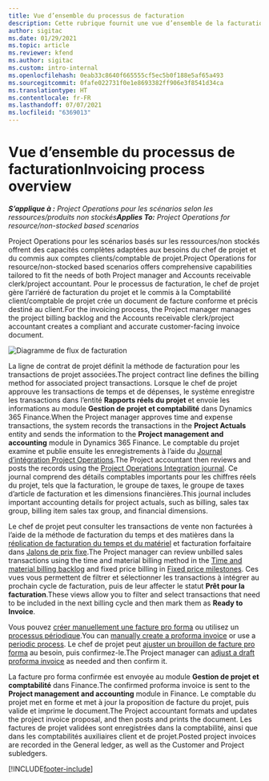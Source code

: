 ```yaml
---
title: Vue d’ensemble du processus de facturation
description: Cette rubrique fournit une vue d’ensemble de la facturation dans Project Operations pour les scénarios basés sur les ressources/non stockés.
author: sigitac
ms.date: 01/29/2021
ms.topic: article
ms.reviewer: kfend
ms.author: sigitac
ms.custom: intro-internal
ms.openlocfilehash: 0eab33c8640f665555cf5ec5b0f188e5af65a493
ms.sourcegitcommit: 0fafe022731f0e1e8693382ff906e3f8541d34ca
ms.translationtype: HT
ms.contentlocale: fr-FR
ms.lasthandoff: 07/07/2021
ms.locfileid: "6369013"
---
```

# <a name="invoicing-process-overview"></a><span data-ttu-id="4161f-103">Vue d’ensemble du processus de facturation</span><span class="sxs-lookup"><span data-stu-id="4161f-103">Invoicing process overview</span></span>

<span data-ttu-id="4161f-104">_**S’applique à :** Project Operations pour les scénarios selon les ressources/produits non stockés_</span><span class="sxs-lookup"><span data-stu-id="4161f-104">_**Applies To:** Project Operations for resource/non-stocked based scenarios_</span></span>

<span data-ttu-id="4161f-105">Project Operations pour les scénarios basés sur les ressources/non stockés offrent des capacités complètes adaptées aux besoins du chef de projet et du commis aux comptes clients/comptable de projet.</span><span class="sxs-lookup"><span data-stu-id="4161f-105">Project Operations for resource/non-stocked based scenarios offers comprehensive capabilities tailored to fit the needs of both Project manager and Accounts receivable clerk/project accountant.</span></span> <span data-ttu-id="4161f-106">Pour le processus de facturation, le chef de projet gère l’arriéré de facturation du projet et le commis à la Comptabilité client/comptable de projet crée un document de facture conforme et précis destiné au client.</span><span class="sxs-lookup"><span data-stu-id="4161f-106">For the invoicing process, the Project manager manages the project billing backlog and the Accounts receivable clerk/project accountant creates a compliant and accurate customer-facing invoice document.</span></span>

![Diagramme de flux de facturation](./media/invoicing-flow.png)

<span data-ttu-id="4161f-108">La ligne de contrat de projet définit la méthode de facturation pour les transactions de projet associées.</span><span class="sxs-lookup"><span data-stu-id="4161f-108">The project contract line defines the billing method for associated project transactions.</span></span> <span data-ttu-id="4161f-109">Lorsque le chef de projet approuve les transactions de temps et de dépenses, le système enregistre les transactions dans l’entité **Rapports réels du projet** et envoie les informations au module **Gestion de projet et comptabilité** dans Dynamics 365 Finance.</span><span class="sxs-lookup"><span data-stu-id="4161f-109">When the Project manager approves time and expense transactions, the system records the transactions in the **Project Actuals** entity and sends the information to the **Project management and accounting** module in Dynamics 365 Finance.</span></span> <span data-ttu-id="4161f-110">Le comptable du projet examine et publie ensuite les enregistrements à l’aide du [Journal d’intégration Project Operations](../project-accounting/project-operations-integration-journal.md).</span><span class="sxs-lookup"><span data-stu-id="4161f-110">The Project accountant then reviews and posts the records using the [Project Operations Integration journal](../project-accounting/project-operations-integration-journal.md).</span></span> <span data-ttu-id="4161f-111">Ce journal comprend des détails comptables importants pour les chiffres réels du projet, tels que la facturation, le groupe de taxes, le groupe de taxes d’article de facturation et les dimensions financières.</span><span class="sxs-lookup"><span data-stu-id="4161f-111">This journal includes important accounting details for project actuals, such as billing, sales tax group, billing item sales tax group, and financial dimensions.</span></span>

<span data-ttu-id="4161f-112">Le chef de projet peut consulter les transactions de vente non facturées à l’aide de la méthode de facturation du temps et des matières dans la [réplication de facturation du temps et du matériel](../proforma-invoicing/manage-billing-backlog.md#time-and-material-billing-backlog) et facturation forfaitaire dans [Jalons de prix fixe](../proforma-invoicing/manage-billing-backlog.md#fixed-price-milestones).</span><span class="sxs-lookup"><span data-stu-id="4161f-112">The Project manager can review unbilled sales transactions using the time and material billing method in the [Time and material billing backlog](../proforma-invoicing/manage-billing-backlog.md#time-and-material-billing-backlog) and fixed price billing in [Fixed price milestones](../proforma-invoicing/manage-billing-backlog.md#fixed-price-milestones).</span></span> <span data-ttu-id="4161f-113">Ces vues vous permettent de filtrer et sélectionner les transactions à intégrer au prochain cycle de facturation, puis de leur affecter le statut **Prêt pour la facturation**.</span><span class="sxs-lookup"><span data-stu-id="4161f-113">These views allow you to filter and select transactions that need to be included in the next billing cycle and then mark them as **Ready to Invoice**.</span></span>

<span data-ttu-id="4161f-114">Vous pouvez [créer manuellement une facture pro forma](../proforma-invoicing/create-manual-proforma-invoice.md) ou utilisez un [processus périodique](../proforma-invoicing/configure-automated-invoice-creation.md).</span><span class="sxs-lookup"><span data-stu-id="4161f-114">You can [manually create a proforma invoice](../proforma-invoicing/create-manual-proforma-invoice.md) or use a [periodic process](../proforma-invoicing/configure-automated-invoice-creation.md).</span></span> <span data-ttu-id="4161f-115">Le chef de projet peut [ajuster un brouillon de facture pro forma](../proforma-invoicing/manage-proforma-invoice.md) au besoin, puis confirmez-le.</span><span class="sxs-lookup"><span data-stu-id="4161f-115">The Project manager can [adjust a draft proforma invoice](../proforma-invoicing/manage-proforma-invoice.md) as needed and then confirm it.</span></span>

<span data-ttu-id="4161f-116">La facture pro forma confirmée est envoyée au module **Gestion de projet et comptabilité** dans Finance.</span><span class="sxs-lookup"><span data-stu-id="4161f-116">The confirmed proforma invoice is sent to the **Project management and accounting** module in Finance.</span></span> <span data-ttu-id="4161f-117">Le comptable du projet met en forme et met à jour la proposition de facture du projet, puis valide et imprime le document.</span><span class="sxs-lookup"><span data-stu-id="4161f-117">The Project accountant formats and updates the project invoice proposal, and then posts and prints the document.</span></span> <span data-ttu-id="4161f-118">Les factures de projet validées sont enregistrées dans la comptabilité, ainsi que dans les comptabilités auxiliaires client et de projet.</span><span class="sxs-lookup"><span data-stu-id="4161f-118">Posted project invoices are recorded in the General ledger, as well as the Customer and Project subledgers.</span></span>


[!INCLUDE[footer-include](../includes/footer-banner.md)]